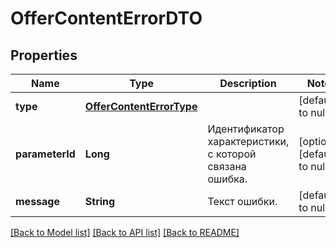 # OfferContentErrorDTO
## Properties

| Name | Type | Description | Notes |
|------------ | ------------- | ------------- | -------------|
| **type** | [**OfferContentErrorType**](OfferContentErrorType.md) |  | [default to null] |
| **parameterId** | **Long** | Идентификатор характеристики, с которой связана ошибка. | [optional] [default to null] |
| **message** | **String** | Текст ошибки. | [default to null] |

[[Back to Model list]](../README.md#documentation-for-models) [[Back to API list]](../README.md#documentation-for-api-endpoints) [[Back to README]](../README.md)

